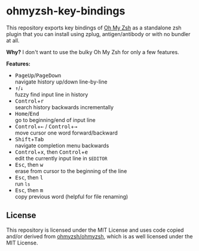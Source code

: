 # ohmyzsh-key-bindings

This repository exports key bindings of [Oh My Zsh][1]
as a standalone zsh plugin that you can install using zplug, antigen/antibody or
with no bundler at all.

**Why?** I don't want to use the bulky Oh My Zsh for only a few features.

**Features:**

* <kbd>PageUp</kbd>/<kbd>PageDown</kbd>  
  navigate history up/down line-by-line
* <kbd>↑</kbd>/<kbd>↓</kbd>  
  fuzzy find input line in history
* <kbd>Control</kbd>+<kbd>r</kbd>  
  search history backwards incrementally
* <kbd>Home</kbd>/<kbd>End</kbd>  
  go to beginning/end of input line
* <kbd>Control</kbd>+<kbd>←</kbd> / <kbd>Control</kbd>+<kbd>→</kbd>  
  move cursor one word forward/backward
* <kbd>Shift</kbd>+<kbd>Tab</kbd>  
  navigate completion menu backwards
* <kbd>Control</kbd>+<kbd>x</kbd>, then <kbd>Control</kbd>+<kbd>e</kbd>  
  edit the currently input line in `$EDITOR`
* <kbd>Esc</kbd>, then <kbd>w</kbd>  
  erase from cursor to the beginning of the line
* <kbd>Esc</kbd>, then <kbd>l</kbd>  
  run `ls`
* <kbd>Esc</kbd>, then <kbd>m</kbd>  
  copy previous word (helpful for file renaming)

## License

This repository is licensed under the MIT License and uses code copied and/or
derived from [ohmyzsh/ohmyzsh][1], which is as well licensed under the
MIT License.

[1]: https://github.com/ohmyzsh/ohmyzsh
